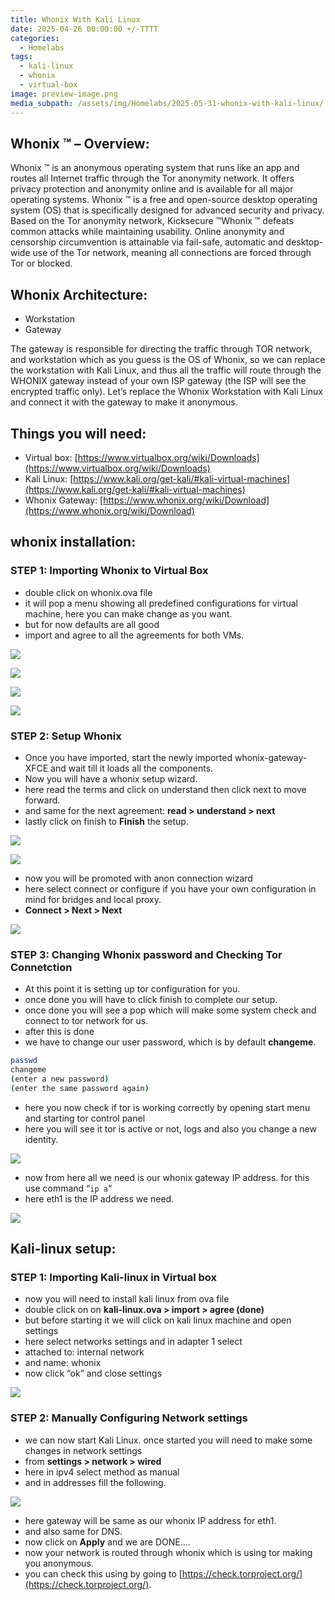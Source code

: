 ```yaml
---
title: Whonix With Kali Linux
date: 2025-04-26 00:00:00 +/-TTTT
categories:
  - Homelabs
tags:
  - kali-linux
  - whonix
  - virtual-box
image: preview-image.png
media_subpath: /assets/img/Homelabs/2025-05-31-whonix-with-kali-linux/
---
```


## Whonix ™ – Overview:

Whonix ™ is an anonymous operating system that runs like an app and routes all Internet traffic through the Tor anonymity network. It offers privacy protection and anonymity online and is available for all major operating systems. Whonix ™ is a free and open-source desktop operating system (OS) that is specifically designed for advanced security and privacy. Based on the Tor anonymity network, Kicksecure ™Whonix ™ defeats common attacks while maintaining usability. Online anonymity and censorship circumvention is attainable via fail-safe, automatic and desktop-wide use of the Tor network, meaning all connections are forced through Tor or blocked.

## Whonix Architecture:

* Workstation
* Gateway

The gateway is responsible for directing the traffic through TOR network, and workstation which as you guess is the OS of Whonix, so we can replace the workstation with Kali Linux, and thus all the traffic will route through the WHONIX gateway instead of your own ISP gateway (the ISP will see the encrypted traffic only). Let’s replace the Whonix Workstation with Kali Linux and connect it with the gateway to make it anonymous.

## Things you will need:

* Virtual box: [https://www.virtualbox.org/wiki/Downloads](https://www.virtualbox.org/wiki/Downloads)
* Kali Linux: [https://www.kali.org/get-kali/#kali-virtual-machines](https://www.kali.org/get-kali/#kali-virtual-machines)
* Whonix Gateway: [https://www.whonix.org/wiki/Download](https://www.whonix.org/wiki/Download)

## whonix installation:

### STEP 1: Importing Whonix to Virtual Box

* double click on whonix.ova file
* it will pop a menu showing all predefined configurations for virtual machine, here you can make change as you want.
* but for now defaults are all good
* import and agree to all the agreements for both VMs.

![](2025-05-31-whonix-with-kali-linux-2.png)

![](2025-05-31-whonix-with-kali-linux-3.png)

![](2025-05-31-whonix-with-kali-linux-4.png)

![](2025-05-31-whonix-with-kali-linux-5.png)

### STEP 2: Setup Whonix

* Once you have imported, start the newly imported whonix-gateway-XFCE and wait till it loads all the components.
* Now you will have a whonix setup wizard.
* here read the terms and click on understand then click next to move forward.
* and same for the next agreement: **read > understand > next**
* lastly click on finish to **Finish** the setup.

![](2025-05-31-whonix-with-kali-linux-6.png)

![](2025-05-31-whonix-with-kali-linux-7.png)

* now you will be promoted with anon connection wizard
* here select connect or configure if you have your own configuration in mind for bridges and local proxy.
* **Connect > Next > Next**

![](2025-05-31-whonix-with-kali-linux-8.png)

### STEP 3: Changing Whonix password and Checking Tor Connetction

* At this point it is setting up tor configuration for you.
* once done you will have to click finish to complete our setup.
* once done you will see a pop which will make some system check and connect to tor network for us.
* after this is done
* we have to change our user password, which is by default **changeme**.

```bash
passwd
changeme
(enter a new password)
(enter the same password again)
```

* here you now check if tor is working correctly by opening start menu and starting tor control panel
* here you will see it tor is active or not, logs and also you change a new identity.

![](2025-05-31-whonix-with-kali-linux-9.png)

* now from here all we need is our whonix gateway IP address. for this use command “`ip a`“
* here eth1 is the IP address we need.

![](2025-05-31-whonix-with-kali-linux-10.png)

## Kali-linux setup:

### STEP 1: Importing Kali-linux in Virtual box

* now you will need to install kali linux from ova file
* double click on on **kali-linux.ova > import > agree (done)**
* but before starting it we will click on kali linux machine and open settings
* here select networks settings and in adapter 1 select
* attached to: internal network
* and name: whonix
* now click “ok” and close settings

![](2025-05-31-whonix-with-kali-linux-11.png)

### STEP 2: Manually Configuring Network settings

* we can now start Kali Linux. once started you will need to make some changes in network settings
* from **settings > network > wired**
* here in ipv4 select method as manual
* and in addresses fill the following.

![](2025-05-31-whonix-with-kali-linux-12.png)

* here gateway will be same as our whonix IP address for eth1.
* and also same for DNS.
* now click on **Apply** and we are DONE….
* now your network is routed through whonix which is using tor making you anonymous.
* you can check this using by going to [https://check.torproject.org/](https://check.torproject.org/).
